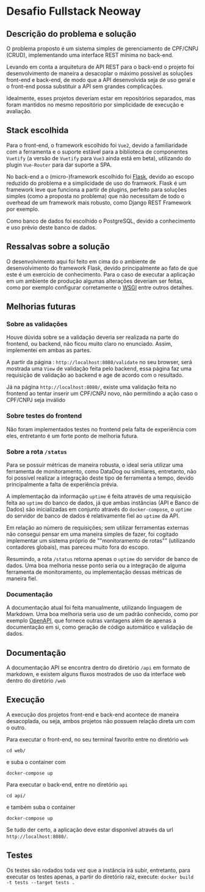 # Desafio Fullstack Neoway

## Descrição do problema e solução
O problema proposto é um sistema simples de gerenciamento de CPF/CNPJ (CRUD), implementando uma interface REST mínima no back-end.

Levando em conta a arquitetura de API REST para o back-end o projeto foi desenvolvimento de maneira a desacoplar o máximo possível as soluções front-end e back-end, de modo que a API desenvolvida seja de uso geral e o front-end possa substituir a API sem grandes complicações.

Idealmente, esses projetos deveriam estar em repositórios separados, mas foram mantidos no mesmo repositório por simplicidade de execução e avaliação.

## Stack escolhida
Para o front-end, o framework escolhido foi `Vue2`, devido a familiaridade com a ferramenta e o suporte estável para a biblioteca de componentes `Vuetify` (a versão de `Vuetify` para `Vue3` ainda está em beta), utilizando do plugin `Vue-Router` para dar suporte a SPA.

No back-end a o (micro-)framework escolhido foi [Flask](https://flask.palletsprojects.com/en/2.1.x/), devido ao escopo reduzido do problema e a simplicidade de uso do framwork. Flask é um framework leve que funciona a partir de plugins, perfeito para soluções simples (como a proposta no problema) que não necessitam de todo o overhead de um framework mais robusto, como Django REST Framework por exemplo.

Como banco de dados foi escolhido o PostgreSQL, devido a conhecimento e uso prévio deste banco de dados.

## Ressalvas sobre a solução
O desenvolvimento aqui foi feito em cima do o ambiente de desenvolvimento do framework Flask, devido principalmente ao fato de que este é um exercício de conhecimento. Para o caso de executar a aplicação em um ambiente de produção algumas alterações deveriam ser feitas, como por exemplo configurar corretamente o [WSGI](https://pt.wikipedia.org/wiki/Web_Server_Gateway_Interface) entre outros detalhes.

## Melhorias futuras

### Sobre as validações
Houve dúvida sobre se a validação deveria ser realizada na parte do frontend, ou backend, não ficou muito claro no enunciado. Assim, implementei em ambas as partes.

A partir da página : `http://localhost:8080/validate` no seu browser, será mostrada uma `View` de validação feita pelo backend, essa página faz uma requisição de validação ao backend e age de acordo com o resultado.

Já na página `http://localhost:8080/`, existe uma validação feita no frontend ao tentar inserir um CPF/CNPJ novo, não permitindo a ação caso o CPF/CNPJ seja inválido

### Sobre testes do frontend
Não foram implementados testes no frontend pela falta de experiência com eles, entretanto é um forte ponto de melhoria futura.

### Sobre a rota `/status`
Para se possuir métricas de maneira robusta, o ideal seria utilizar uma ferramenta de monitoramento, como DataDog ou similiares, entretanto, não foi possível realizar a integração deste tipo de ferramenta a tempo, devido principalmente a falta de experiência prévia.

A implementação da informação `uptime` é feita através de uma requisição feita ao `uptime` do banco de dados, já que ambas instâncias (API e Banco de Dados) são inicializadas em conjunto através do `docker-compose`, o `uptime` do servidor de banco de dados é relativamente fiel ao `uptime` da API.

Em relação ao número de requisições; sem utilizar ferramentas externas não consegui pensar em uma maneira simples de fazer, foi cogitado implementar um sistema próprio de ""monitoramento de rotas"" (utilizando contadores globais), mas pareceu muito fora do escopo.

Resumindo, a rota `/status` retorna apenas o `uptime` do servidor de banco de dados. Uma boa melhoria nesse ponto seria ou a integração de alguma ferramenta de monitoramento, ou implementação dessas métricas de maneira fiel.

### Documentação
A documentação atual foi feita manualmente, utilizando linguagem de Markdown. Uma boa melhoria seria uso de um padrão conhecido, como por exemplo [OpenAPI](https://www.openapis.org/), que fornece outras vantagens além de apenas a documentação em si, como geração de código automático e validação de dados.

## Documentação
A documentação API se encontra dentro do diretório `/api` em formato de markdown, e existem alguns fluxos mostrados de uso da interface web dentro do diretório `/web`

## Execução
A execução dos projetos front-end e back-end acontece de maneira desacoplada, ou seja, ambos projetos não possuem relação direta um com o outro.

Para executar o front-end, no seu terminal favorito entre no diretório `web`
```
cd web/
```
e suba o container com
```
docker-compose up
```

Para executar o back-end, entre no diretório `api`
```
cd api/
```
e também suba o container
```
docker-compose up
```

Se tudo der certo, a aplicação deve estar disponível através da url `http://localhost:8080/`.

## Testes
Os testes são rodados toda vez que a instância irá subir, entretanto, para executar os testes apenas, a partir do diretório raiz, execute: `docker build -t tests --target tests .`
